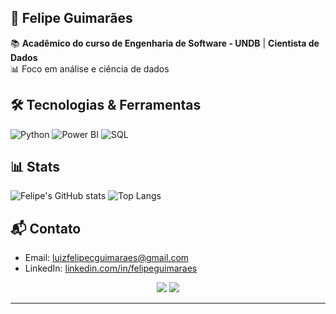 ## 🐍 Felipe Guimarães 
📚 **Acadêmico do curso de Engenharia de Software - UNDB** | **Cientista de Dados**  
📊 Foco em análise e ciência de dados

## 🛠️ Tecnologias & Ferramentas
![Python](https://img.shields.io/badge/Python-3776AB?style=for-the-badge&logo=python&logoColor=white)
![Power BI](https://img.shields.io/badge/Power_BI-F2C811?style=for-the-badge&logo=powerbi&logoColor=white)
![SQL](https://img.shields.io/badge/SQL-4479A1?style=for-the-badge&logo=postgresql&logoColor=white)

## 📊 Stats  
![Felipe's GitHub stats](https://github-readme-stats.vercel.app/api?username=luizfelipecguimaraes&show_icons=true&theme=dark)
![Top Langs](https://github-readme-stats.vercel.app/api/top-langs/?username=luizfelipecguimaraes&layout=compact&theme=dark)

## 📬 Contato
- Email: luizfelipecguimaraes@gmail.com
- LinkedIn: [linkedin.com/in/felipeguimaraes](https://www.linkedin.com/in/luiz-felipe-cerqueira-guimaraes)
<p align="center">
  <a href="mailto:luizfelipecguimaraes@gmail.com"><img src="https://img.shields.io/badge/Email-D14836?style=for-the-badge&logo=gmail&logoColor=white" /></a>
  <a href="https://www.linkedin.com/in/luiz-felipe-cerqueira-guimaraes/"><img src="https://img.shields.io/badge/LinkedIn-0077B5?style=for-the-badge&logo=linkedin&logoColor=white" /></a>
</p>

---

<!--
**luizfelipecguimaraes/luizfelipecguimaraes** is a ✨ _special_ ✨ repository because its `README.md` (this file) appears on your GitHub profile.

Here are some ideas to get you started:

- 🔭 I’m currently working on ...
- 🌱 I’m currently learning ...
- 👯 I’m looking to collaborate on ...
- 🤔 I’m looking for help with ...
- 💬 Ask me about ...
- 📫 How to reach me: ...
- 😄 Pronouns: ...
- ⚡ Fun fact: ...
-->
